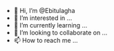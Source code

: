 - 👋 Hi, I’m @Ebitulagha
- 👀 I’m interested in ...
- 🌱 I’m currently learning ...
- 💞️ I’m looking to collaborate on ...
- 📫 How to reach me ...

<!---
Ebitulagha/Ebitulagha is a ✨ special ✨ repository because its `README.md` (this file) appears on your GitHub profile.
You can click the Preview link to take a look at your changes.
--->
